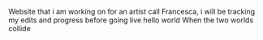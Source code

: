 Website that i am working on for an artist call Francesca, i will be tracking my edits and progress before going live
hello world
When the two worlds collide 
